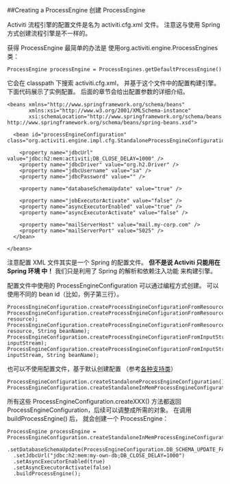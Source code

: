 ##Creating a ProcessEngine 创建 ProcessEngine

Activiti 流程引擎的配置文件是名为 activiti.cfg.xml 文件。 注意这与使用 Spring 方式创建流程引擎是不一样的。

获得 ProcessEngine 最简单的办法是 使用org.activiti.engine.ProcessEngines 类：

	ProcessEngine processEngine = ProcessEngines.getDefaultProcessEngine()

它会在 classpath 下搜索 activiti.cfg.xml， 并基于这个文件中的配置构建引擎。 下面代码展示了实例配置。 后面的章节会给出配置参数的详细介绍。
	
	<beans xmlns="http://www.springframework.org/schema/beans"
	       xmlns:xsi="http://www.w3.org/2001/XMLSchema-instance"
	       xsi:schemaLocation="http://www.springframework.org/schema/beans   http://www.springframework.org/schema/beans/spring-beans.xsd">
	
	  <bean id="processEngineConfiguration" class="org.activiti.engine.impl.cfg.StandaloneProcessEngineConfiguration">
	
	    <property name="jdbcUrl" value="jdbc:h2:mem:activiti;DB_CLOSE_DELAY=1000" />
	    <property name="jdbcDriver" value="org.h2.Driver" />
	    <property name="jdbcUsername" value="sa" />
	    <property name="jdbcPassword" value="" />
	
	    <property name="databaseSchemaUpdate" value="true" />
	
	    <property name="jobExecutorActivate" value="false" />
	    <property name="asyncExecutorEnabled" value="true" />
	    <property name="asyncExecutorActivate" value="false" />
	
	    <property name="mailServerHost" value="mail.my-corp.com" />
	    <property name="mailServerPort" value="5025" />
	  </bean>
	
	</beans>


注意配置 XML 文件其实是一个 Spring  的配置文件。 **但不是说 Activiti 只能用在 Spring 环境
中！** 我们只是利用了 Spring 的解析和依赖注入功能 来构建引擎。

配置文件中使用的 ProcessEngineConfiguration 可以通过编程方式创建。 可以使用不同的 bean id（比如，例子第三行）。

	ProcessEngineConfiguration.createProcessEngineConfigurationFromResourceDefault();
	ProcessEngineConfiguration.createProcessEngineConfigurationFromResource(String resource);
	ProcessEngineConfiguration.createProcessEngineConfigurationFromResource(String resource, String beanName);
	ProcessEngineConfiguration.createProcessEngineConfigurationFromInputStream(InputStream inputStream);
	ProcessEngineConfiguration.createProcessEngineConfigurationFromInputStream(InputStream inputStream, String beanName);

也可以不使用配置文件，基于默认创建配置 （参考[各种支持类](http://www.activiti.org/userguide/index.html#configurationClasses)）

	ProcessEngineConfiguration.createStandaloneProcessEngineConfiguration();
	ProcessEngineConfiguration.createStandaloneInMemProcessEngineConfiguration();

所有这些 ProcessEngineConfiguration.createXXX() 方法都返回 ProcessEngineConfiguration，后续可以调整成所需的对象。 在调用 buildProcessEngine() 后， 就会创建一个 ProcessEngine：

	ProcessEngine processEngine = ProcessEngineConfiguration.createStandaloneInMemProcessEngineConfiguration()
	  .setDatabaseSchemaUpdate(ProcessEngineConfiguration.DB_SCHEMA_UPDATE_FALSE)
	  .setJdbcUrl("jdbc:h2:mem:my-own-db;DB_CLOSE_DELAY=1000")
	  .setAsyncExecutorEnabled(true)
	  .setAsyncExecutorActivate(false)
	  .buildProcessEngine();

